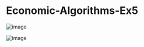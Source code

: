 # Economic-Algorithms-Ex5

![image](https://user-images.githubusercontent.com/58264273/211708266-3e7e0327-dccc-411a-ba0a-ea77ea1c9532.png)

![image](https://user-images.githubusercontent.com/58264273/211708313-d50cfd77-33ff-452f-905c-819b57adfa5c.png)




